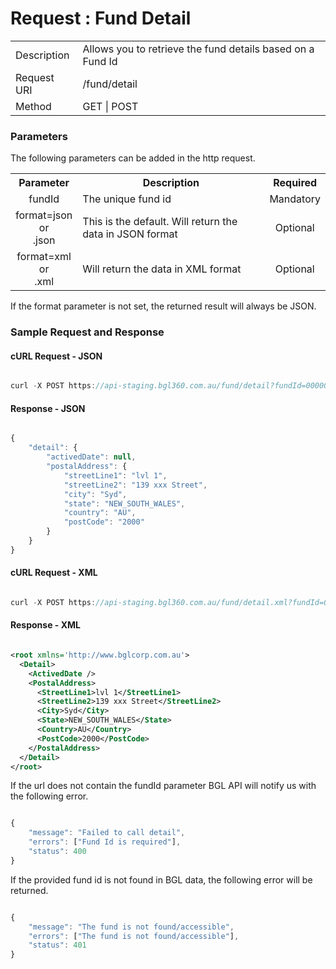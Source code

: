 # Request : Fund Detail

<table>
    <tr>
        <td>Description</td>
        <td>Allows you to retrieve the fund details based on a Fund Id</td>
    </tr>
    <tr>
        <td>Request URI</td>
        <td>/fund/detail</td>
    </tr>
    <tr>
        <td>Method</td>
        <td>GET | POST</td>
    </tr>
</table>

### Parameters

The following parameters can be added in the http request.

<table>
    <tr>
        <th>Parameter</th>
        <th>Description</th>
        <th>Required</th>
    </tr>
    <tr>
        <td align="center">fundId</td>
        <td>The unique fund id</td>
        <td  align="center">Mandatory</td>
    </tr>
    <tr>
        <td align="center">format=json <br> or <br> .json</td>
        <td>This is the default. Will return the data in JSON format</td>
        <td  align="center">Optional</td>
    </tr>
    <tr>
        <td align="center">format=xml  <br> or <br> .xml</td>
        <td>Will return the data in XML format</td>
        <td  align="center">Optional</td>
    </tr>
<table>

If the format parameter is not set, the returned result will always be JSON.

### Sample Request and Response

#### cURL Request - JSON

```javascript

curl -X POST https://api-staging.bgl360.com.au/fund/detail?fundId=0000000048f240bd0148f28816c80017 --header "Authorization:bearer df2f0e40-606f-4311-8066-590732fd126b"

```

#### Response - JSON

```javascript

{
	"detail": {
		"activedDate": null,
		"postalAddress": {
			"streetLine1": "lvl 1",
			"streetLine2": "139 xxx Street",
			"city": "Syd",
			"state": "NEW_SOUTH_WALES",
			"country": "AU",
			"postCode": "2000"
		}
	}
}

```

#### cURL Request - XML

```javascript

curl -X POST https://api-staging.bgl360.com.au/fund/detail.xml?fundId=0000000048f240bd0148f28816c80017 --header "Authorization:bearer df2f0e40-606f-4311-8066-590732fd126b"

```

#### Response - XML

```xml

<root xmlns='http://www.bglcorp.com.au'>
  <Detail>
    <ActivedDate />
    <PostalAddress>
      <StreetLine1>lvl 1</StreetLine1>
      <StreetLine2>139 xxx Street</StreetLine2>
      <City>Syd</City>
      <State>NEW_SOUTH_WALES</State>
      <Country>AU</Country>
      <PostCode>2000</PostCode>
    </PostalAddress>
  </Detail>
</root>

```

If the url does not contain the fundId parameter BGL API will notify us with the following error.

```javascript

{
	"message": "Failed to call detail",
	"errors": ["Fund Id is required"],
	"status": 400
}

```

If the provided fund id is not found in BGL data, the following error will be returned.

```javascript

{
	"message": "The fund is not found/accessible",
	"errors": ["The fund is not found/accessible"],
	"status": 401
}

```




